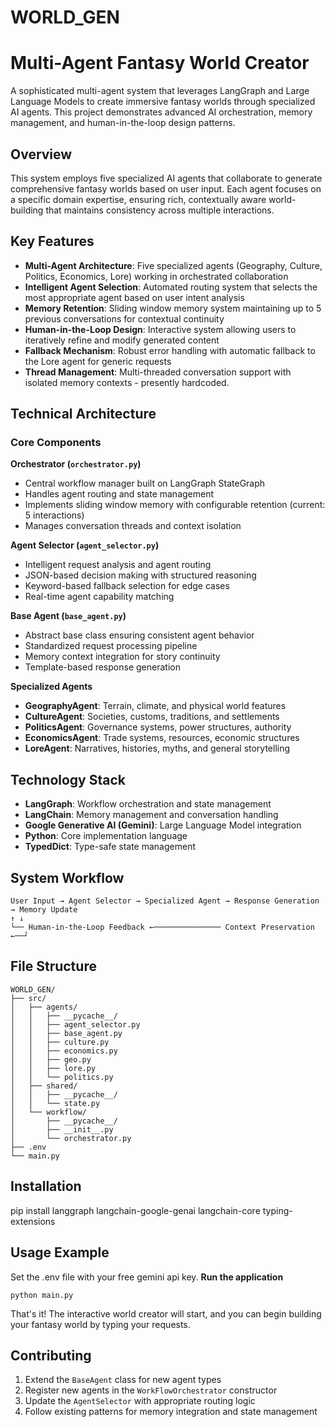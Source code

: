 # WORLD_GEN
# Multi-Agent Fantasy World Creator

A sophisticated multi-agent system that leverages LangGraph and Large Language Models to create immersive fantasy worlds through specialized AI agents. This project demonstrates advanced AI orchestration, memory management, and human-in-the-loop design patterns.

## Overview

This system employs five specialized AI agents that collaborate to generate comprehensive fantasy worlds based on user input. Each agent focuses on a specific domain expertise, ensuring rich, contextually aware world-building that maintains consistency across multiple interactions.

## Key Features

- **Multi-Agent Architecture**: Five specialized agents (Geography, Culture, Politics, Economics, Lore) working in orchestrated collaboration
- **Intelligent Agent Selection**: Automated routing system that selects the most appropriate agent based on user intent analysis
- **Memory Retention**: Sliding window memory system maintaining up to 5 previous conversations for contextual continuity
- **Human-in-the-Loop Design**: Interactive system allowing users to iteratively refine and modify generated content
- **Fallback Mechanism**: Robust error handling with automatic fallback to the Lore agent for generic requests
- **Thread Management**: Multi-threaded conversation support with isolated memory contexts - presently hardcoded. 

## Technical Architecture


### Core Components

**Orchestrator (`orchestrator.py`)**
- Central workflow manager built on LangGraph StateGraph
- Handles agent routing and state management
- Implements sliding window memory with configurable retention (current: 5 interactions)
- Manages conversation threads and context isolation

**Agent Selector (`agent_selector.py`)**
- Intelligent request analysis and agent routing
- JSON-based decision making with structured reasoning
- Keyword-based fallback selection for edge cases
- Real-time agent capability matching

**Base Agent (`base_agent.py`)**
- Abstract base class ensuring consistent agent behavior
- Standardized request processing pipeline
- Memory context integration for story continuity
- Template-based response generation

**Specialized Agents**
- **GeographyAgent**: Terrain, climate, and physical world features
- **CultureAgent**: Societies, customs, traditions, and settlements
- **PoliticsAgent**: Governance systems, power structures, authority
- **EconomicsAgent**: Trade systems, resources, economic structures
- **LoreAgent**: Narratives, histories, myths, and general storytelling

## Technology Stack

- **LangGraph**: Workflow orchestration and state management
- **LangChain**: Memory management and conversation handling  
- **Google Generative AI (Gemini)**: Large Language Model integration
- **Python**: Core implementation language
- **TypedDict**: Type-safe state management

## System Workflow

```
User Input → Agent Selector → Specialized Agent → Response Generation → Memory Update
↑ ↓
└── Human-in-the-Loop Feedback ←─────────────── Context Preservation ←──┘
```

## File Structure
```
WORLD_GEN/
├── src/
│   ├── agents/
│   │   ├── __pycache__/
│   │   ├── agent_selector.py
│   │   ├── base_agent.py
│   │   ├── culture.py
│   │   ├── economics.py
│   │   ├── geo.py
│   │   ├── lore.py
│   │   └── politics.py
│   ├── shared/
│   │   ├── __pycache__/
│   │   └── state.py
│   └── workflow/
│       ├── __pycache__/
│       ├── __init__.py
│       └── orchestrator.py
├── .env
└── main.py
```

## Installation
pip install langgraph langchain-google-genai langchain-core typing-extensions

## Usage Example
Set the .env file with your free gemini api key.
**Run the application**
```
python main.py
```
That's it! The interactive world creator will start, and you can begin building your fantasy world by typing your requests.


## Contributing
1. Extend the `BaseAgent` class for new agent types
2. Register new agents in the `WorkFlowOrchestrator` constructor
3. Update the `AgentSelector` with appropriate routing logic
4. Follow existing patterns for memory integration and state management

